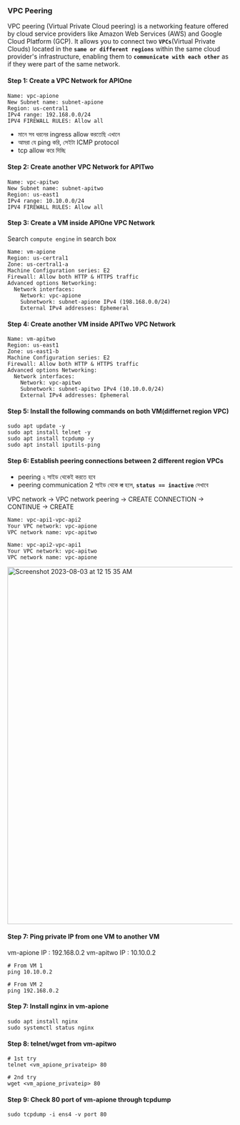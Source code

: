 ### VPC Peering

VPC peering (Virtual Private Cloud peering) is a networking feature offered by cloud service providers like Amazon Web Services (AWS) and Google Cloud Platform (GCP).
It allows you to connect two **`VPCs`**(Virtual Private Clouds) located in the **`same or different regions`** within the same cloud provider's infrastructure, 
enabling them to **`communicate with each other`** as if they were part of the same network.

#### Step 1: Create a VPC Network for APIOne

```
Name: vpc-apione
New Subnet name: subnet-apione
Region: us-central1
IPv4 range: 192.168.0.0/24
IPV4 FIREWALL RULES: Allow all
```
- মানে সব ধরনের ingress allow করতেছি এখানে
- আমরা যে ping করি, সেইটা ICMP protocol
- tcp allow করে দিচ্ছি

#### Step 2: Create another VPC Network for APITwo

```
Name: vpc-apitwo
New Subnet name: subnet-apitwo
Region: us-east1
IPv4 range: 10.10.0.0/24
IPV4 FIREWALL RULES: Allow all
```

#### Step 3: Create a VM inside APIOne VPC Network

Search `compute engine` in search box
```
Name: vm-apione
Region: us-certral1
Zone: us-certral1-a
Machine Configuration series: E2
Firewall: Allow both HTTP & HTTPS traffic
Advanced options Networking:
  Network interfaces:
    Network: vpc-apione
    Subnetwork: subnet-apione IPv4 (198.168.0.0/24)
    External IPv4 addresses: Ephemeral
```

#### Step 4: Create another VM inside APITwo VPC Network


```
Name: vm-apitwo
Region: us-east1
Zone: us-east1-b
Machine Configuration series: E2
Firewall: Allow both HTTP & HTTPS traffic
Advanced options Networking:
  Network interfaces:
    Network: vpc-apitwo
    Subnetwork: subnet-apitwo IPv4 (10.10.0.0/24)
    External IPv4 addresses: Ephemeral
```

#### Step 5: Install the following commands on both VM(differnet region VPC)

```
sudo apt update -y
sudo apt install telnet -y
sudo apt install tcpdump -y
sudo apt install iputils-ping
```

#### Step 6: Establish peering connections between 2 different region VPCs

- peering ২ সাইড থেকেই করতে হবে
- peering communication 2 সাইড থেকে **`না`** হলে, **`status == inactive`** দেখাবে

VPC network -> VPC network peering -> CREATE CONNECTION -> CONTINUE -> CREATE
```
Name: vpc-api1-vpc-api2
Your VPC network: vpc-apione
VPC network name: vpc-apitwo
```

```
Name: vpc-api2-vpc-api1
Your VPC network: vpc-apitwo
VPC network name: vpc-apione
```

<img width="800" alt="Screenshot 2023-08-03 at 12 15 35 AM" src="https://github.com/Mohsem35/DevOps/assets/58659448/e38c8823-a09b-48f9-831e-078fe259da18">

#### Step 7: Ping private IP from one VM to another VM

vm-apione IP : 192.168.0.2
vm-apitwo IP : 10.10.0.2

```
# From VM 1
ping 10.10.0.2
```
```
# From VM 2
ping 192.168.0.2
```

#### Step 7: Install nginx in vm-apione

```
sudo apt install nginx
sudo systemctl status nginx
```

#### Step 8: telnet/wget from vm-apitwo
```
# 1st try
telnet <vm_apione_privateip> 80
```

```
# 2nd try
wget <vm_apione_privateip> 80
```

#### Step 9: Check 80 port of vm-apione through tcpdump

```
sudo tcpdump -i ens4 -v port 80
```




